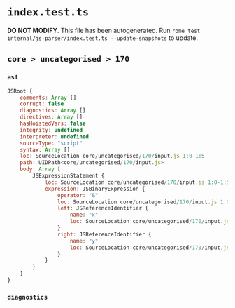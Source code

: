 # `index.test.ts`

**DO NOT MODIFY**. This file has been autogenerated. Run `rome test internal/js-parser/index.test.ts --update-snapshots` to update.

## `core > uncategorised > 170`

### `ast`

```javascript
JSRoot {
	comments: Array []
	corrupt: false
	diagnostics: Array []
	directives: Array []
	hasHoistedVars: false
	integrity: undefined
	interpreter: undefined
	sourceType: "script"
	syntax: Array []
	loc: SourceLocation core/uncategorised/170/input.js 1:0-1:5
	path: UIDPath<core/uncategorised/170/input.js>
	body: Array [
		JSExpressionStatement {
			loc: SourceLocation core/uncategorised/170/input.js 1:0-1:5
			expression: JSBinaryExpression {
				operator: "&"
				loc: SourceLocation core/uncategorised/170/input.js 1:0-1:5
				left: JSReferenceIdentifier {
					name: "x"
					loc: SourceLocation core/uncategorised/170/input.js 1:0-1:1 (x)
				}
				right: JSReferenceIdentifier {
					name: "y"
					loc: SourceLocation core/uncategorised/170/input.js 1:4-1:5 (y)
				}
			}
		}
	]
}
```

### `diagnostics`

```

```

